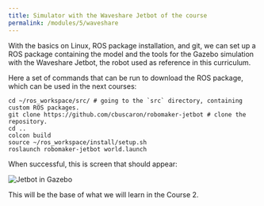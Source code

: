 ```yaml
---
title: Simulator with the Waveshare Jetbot of the course
permalink: /modules/5/waveshare
---
```


With the basics on Linux, ROS package installation, and git, we can set up a ROS package containing the model and the tools for the Gazebo simulation with the Waveshare Jetbot, the robot used as reference in this curriculum.

Here a set of commands that can be run to download the ROS package, which can be used in the next courses:

    cd ~/ros_workspace/src/ # going to the `src` directory, containing custom ROS packages.
    git clone https://github.com/cbuscaron/robomaker-jetbot # clone the repository.
    cd ..
    colcon build
    source ~/ros_workspace/install/setup.sh
    roslaunch robomaker-jetbot world.launch

When successful, this is screen that should appear:

![Jetbot in Gazebo](/img/jetbot.png)

This will be the base of what we will learn in the Course 2.



